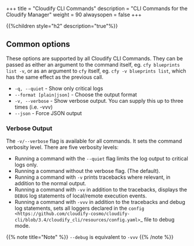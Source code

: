 +++
title = "Cloudify CLI Commands"
description = "CLI Commands for the Cloudify Manager"
weight = 90
alwaysopen = false
+++

{{%children style="h2" description="true"%}}

## Common options

These options are supported by all Cloudify CLI Commands. They can be passed as
either an argument to the command itself, eg. `cfy blueprints list -v`, or as
an argument to `cfy` itself, eg. `cfy -v blueprints list`, which has the same
effect as the previous call.

* `-q, --quiet` - Show only critical logs
* `--format [plain|json]` - Choose the output format
* `-v, --verbose` - Show verbose output. You can supply this up to
                            three times (i.e. -vvv)
* `--json` - Force JSON output



### Verbose Output

The ``-v/--verbose`` flag is available for all commands. It sets the command verbosity level. There are five verbosity levels:

* Running a command with the ``--quiet`` flag limits the log output to critical logs only.
* Running a command without the verbose flag. (The default).
* Running a command with ``-v`` prints tracebacks where relevant, in addition to the normal output.
* Running a command with ``-vv`` in addition to the tracebacks, displays the ``DEBUG`` log statements of local/remote execution events.
* Running a command with ``-vvv`` in addition to the tracebacks and debug log statements, sets all loggers declared in the `config <https://github.com/cloudify-cosmo/cloudify-cli/blob/3.4/cloudify_cli/resources/config.yaml>`_ file to debug mode.

{{% note title="Note" %}}
``--debug`` is equivalent to ``-vvv``
{{% /note %}}

